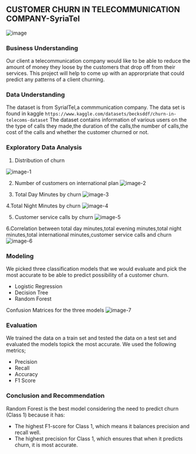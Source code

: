 ## CUSTOMER CHURN IN TELECOMMUNICATION COMPANY-SyriaTel
![image](Images/image.png)
### Business Understanding
Our client a telecommunication company would like to be able to reduce the amount of money they loose by the customers that drop off from their services. This project will help to come up with an approrpriate that could predict any patterns of a client churning.

### Data Understanding
The dataset is from SyrialTel,a commmunication company. The data set is found in kaggle `https://www.kaggle.com/datasets/becksddf/churn-in-telecoms-dataset`
The dataset contains information of various users on the the type of calls they made,the duration of the calls,the number of calls,the cost of the calls and whether the customer churned or not.

### Exploratory Data Analysis

1. Distribution of churn

![image-1](Images/image-1.png)

2. Number of customers on international plan
![image-2](Images/image-2.png)

3. Total Day Minutes by churn
![image-3](Images/image-3.png)

4.Total Night Minutes by churn 
![image-4](Images/image-4.png)

5. Customer service calls by churn
![image-5](Images/image-5.png)

6.Correlation between total day minutes,total evening minutes,total night minutes,total international minutes,customer service calls and churn
![image-6](Images/image-6.png)

### Modeling
We picked three classification models that we would evaluate and pick the most accurate to be able to predict possibility of a customer churn.
* Logistic Regression
* Decision Tree
* Random Forest

Confusion Matrices for the three models
![image-7](Images/image-7.png)

### Evaluation
We trained the data on a train set and tested the data on a test set and evaluated the models topick the most accurate. We used the following metrics;
* Precision
* Recall
* Accuracy
* F1 Score

### Conclusion and Recommendation
Random Forest is the best model considering the need to predict churn (Class 1) because it has:

* The highest F1-score for Class 1, which means it balances precision and recall well.
* The highest precision for Class 1, which ensures that when it predicts churn, it is most accurate.
